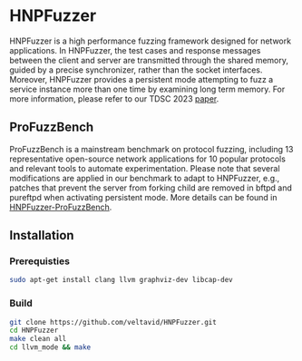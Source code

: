 # HNPFuzzer

HNPFuzzer is a high performance fuzzing framework designed for network applications. In HNPFuzzer, the test cases and response messages between the client and server are transmitted through the shared memory, guided by a precise synchronizer, rather than the socket interfaces. Moreover, HNPFuzzer provides a persistent mode attempting to fuzz a service instance more than one time by examining long term memory. For more information, please refer to our TDSC 2023 [paper](https://ieeexplore.ieee.org/document/10262045).

## ProFuzzBench

ProFuzzBench is a mainstream benchmark on protocol fuzzing, including 13 representative open-source network applications for 10 popular protocols and relevant tools to automate experimentation. Please note that several modifications are applied in our benchmark to adapt to HNPFuzzer, e.g., patches that prevent the server from forking child are removed in bftpd and pureftpd when activating persistent mode. More details can be found in [HNPFuzzer-ProFuzzBench](https://github.com/veltavid/HNPFuzzer-ProFuzzBench). 

## Installation

### Prerequisties

```bash
sudo apt-get install clang llvm graphviz-dev libcap-dev
```

### Build

```bash
git clone https://github.com/veltavid/HNPFuzzer.git
cd HNPFuzzer
make clean all
cd llvm_mode && make
```
